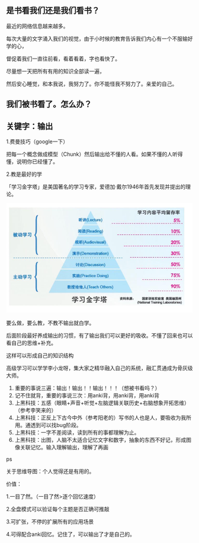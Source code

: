 ## 是书看我们还是我们看书？

最近的网络信息越来越多。

每次大量的文字涌入我们的视觉，由于小时候的教育告诉我们内心有一个不服输好学的心，

督促着我们一直往前看，看着看着，字也看快了。

尽量想一天把所有有用的知识全部读一遍，

然后安心睡觉，和本我说，我努力了。你不能怪我不努力了。亲爱的自己。

## 我们被书看了。怎么办？

## 关键字：输出

1.费曼技巧（google一下）

把每一个概念做成模型（Chunk）然后输出给不懂的人看。如果不懂的人听得懂，说明你已经懂了。

2.教是最好的学

「学习金字塔」是美国著名的学习专家，爱德加·戴尔1946年首先发现并提出的理论。

![](/assets/import.png)

要么做，要么教，不教不输出就白学。

后面阶段最好养成输出的习惯，有了输出我们可以更好的吸收。不懂了回来也可以看自己的思维+补充。

这样可以形成自己的知识结构

高级学习可以学学李小龙呀，集大家之精华融入自己的系统，融汇贯通成为骨灰级大师。

1. 重要的事说三遍：输出！输出！！输出！！！（想被书看吗？）
2. 记不住就背，重要的事说三次：用anki背，用anki背，用anki背
3. 上黑科技：五感（眼睛+声音+听觉+左脑逻辑关联历史+右脑想象开拓思维）（参考李笑来的）
4. 上黑科技：正反上下古今中外（参考阳老的）写书的人也是人，要吸收为我所用。通透到可以找bug阶段。
5. 上黑科技：一字不差阅读，读到所有的事都理解为止。
6. 上黑科技：出图，人脑不太适合记忆文字和数字，抽象的东西不好记，形成图像关联记忆。输入理解输出，理解了再画

ps

关于思维导图：个人觉得还是有用的。

价值：

1.一目了然。（一目了然&gt;逐个回忆速度）

2.全盘模式可以验证每个主题是否正确可推敲

3.可扩张，不停的扩展所有的应用场景

4.可得配合anki回忆。记住了，可以输出了才是自己的。

